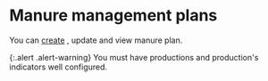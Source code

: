 # Manure management plans 

You can [create](/backend/manure_management_plans/new) , update and view manure plan.

{:.alert .alert-warning}
You must have productions and production's indicators well configured.